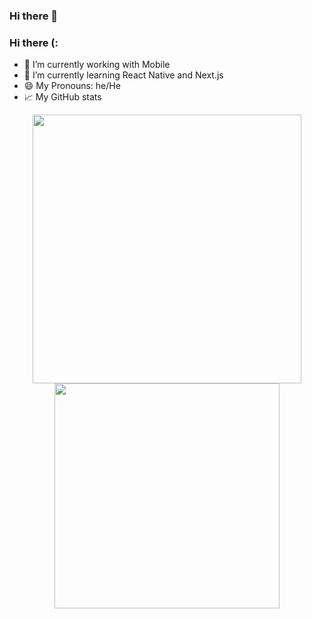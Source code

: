 ### Hi there 👋

<!--
**waldisson/waldisson** is a ✨ _special_ ✨ repository because its `README.md` (this file) appears on your GitHub profile.

Here are some ideas to get you started:

- 🔭 I’m currently working on ...
- 🌱 I’m currently learning ...
- 👯 I’m looking to collaborate on ...
- 🤔 I’m looking for help with ...
- 💬 Ask me about ...
- 📫 How to reach me: ...
- 😄 Pronouns: ...
- ⚡ Fun fact: ...
-->
### Hi there (:
- 🔭 I’m currently working with Mobile
- 🌱 I’m currently learning React Native and Next.js
- 😄 My Pronouns: he/He
- 📈 My GitHub stats
<div align="center">
  <a href="http://github.com/waldisson">
  <img width="430px" src="https://github-readme-stats.vercel.app/api?username=waldisson&show_icons=true&theme=dark"/>
  <img width="360px" src="https://github-readme-stats.vercel.app/api/top-langs/?username=waldisson&layout=compact&theme=dark"/>
</div>
  
